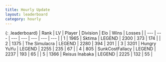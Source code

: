 ```yaml
---
title: Hourly Update
layout: leaderboard
category: hourly
---
```


{: .leaderboard}
| Rank | LV | Player | Division | Elo | Wins | Losses |
| --- | --- | --- | --- | --- | --- | --- |
| <span data-change="0">1</span> | 1965 | <span title="ID: 353063">Sktima</span> | LEGEND | <span data-change="0">2300</span> | <span data-change="0">373</span> | <span data-change="0">174</span> |
| <span data-change="0">2</span> | 1375 | <span title="ID: 366840">The Simulacra</span> | LEGEND | <span data-change="0">2280</span> | <span data-change="0">394</span> | <span data-change="0">201</span> |
| <span data-change="0">3</span> | 3201 | <span title="ID: 164871">Hungry YuYu</span> | LEGEND | <span data-change="0">2255</span> | <span data-change="0">235</span> | <span data-change="0">67</span> |
| <span data-change="0">4</span> | 805 | <span title="ID: 402846">SunkCostFallacy</span> | LEGEND | <span data-change="-8">2237</span> | <span data-change="6">193</span> | <span data-change="2">65</span> |
| <span data-change="0">5</span> | 1366 | <span title="ID: 451068">Reisus Inabaka</span> | LEGEND | <span data-change="0">2225</span> | <span data-change="0">132</span> | <span data-change="0">55</span> |